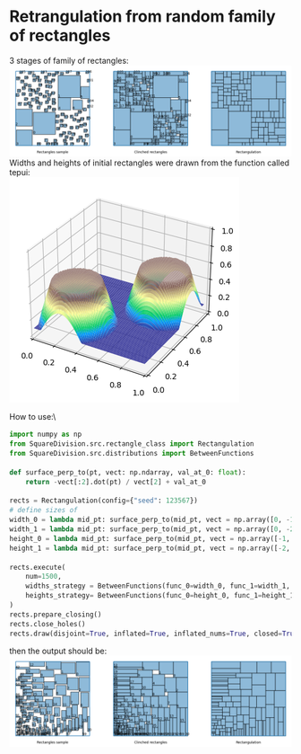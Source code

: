 # Retrangulation from random family of rectangles

3 stages of family of rectangles:\
<img src="SquareDivision\output_example.png" alt="example"/>
Widths and heights of initial rectangles were drawn from the function called tepui:\
<img src="SquareDivision\tepui_distribution.png" alt="tepui_distribution"/>

How to use:\
```python
import numpy as np
from SquareDivision.src.rectangle_class import Rectangulation
from SquareDivision.src.distributions import BetweenFunctions

def surface_perp_to(pt, vect: np.ndarray, val_at_0: float):
    return -vect[:2].dot(pt) / vect[2] + val_at_0

rects = Rectangulation(config={"seed": 123567})
# define sizes of 
width_0 = lambda mid_pt: surface_perp_to(mid_pt, vect = np.array([0, -1, 5]), val_at_0 = 0.005)
width_1 = lambda mid_pt: surface_perp_to(mid_pt, vect = np.array([0, -2, 10]), val_at_0 = 0.01)
height_0 = lambda mid_pt: surface_perp_to(mid_pt, vect = np.array([-1, 0, 5]), val_at_0 = 0.005)
height_1 = lambda mid_pt: surface_perp_to(mid_pt, vect = np.array([-2, 0, 10]), val_at_0 = 0.01)

rects.execute(
    num=1500, 
    widths_strategy = BetweenFunctions(func_0=width_0, func_1=width_1, rng=rects.rng), 
    heights_strategy= BetweenFunctions(func_0=height_0, func_1=height_1, rng=rects.rng), 
)
rects.prepare_closing()
rects.close_holes()
rects.draw(disjoint=True, inflated=True, inflated_nums=True, closed=True, closed_nums=False)
```
then the output should be:\
<img src="SquareDivision\output_after_codebox.png" alt="example"/>